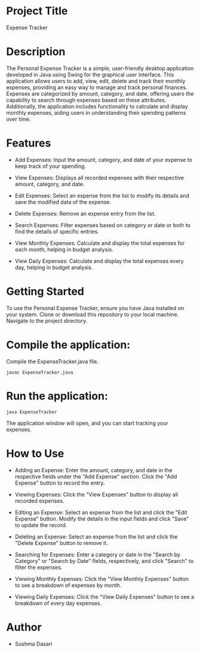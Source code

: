 # Project Title
Expense Tracker

# Description
The Personal Expense Tracker is a simple, user-friendly desktop application developed in Java using Swing for the graphical user interface. This application allows users to add, view, edit, delete and track their monthly expenses, providing an easy way to manage and track personal finances. Expenses are categorized by amount, category, and date, offering users the capability to search through expenses based on these attributes. Additionally, the application includes functionality to calculate and display monthly expenses, aiding users in understanding their spending patterns over time.

# Features
- Add Expenses: Input the amount, category, and date of your expense to keep track of your spending.


- View Expenses: Displays all recorded expenses with their respective amount, category, and date.


- Edit Expenses: Select an expense from the list to modify its details and save the modified data of the expense.


- Delete Expenses: Remove an expense entry from the list.


- Search Expenses: Filter expenses based on category or date or both to find the details of specific entries.


- View Monthly Expenses: Calculate and display the total expenses for each month, helping in budget analysis.


- View Daily Expenses: Calculate and display the total expenses every day, helping in budget analysis.


# Getting Started
To use the Personal Expense Tracker, ensure you have Java installed on your system. Clone or download this repository to your local machine. Navigate to the project directory.

# Compile the application:
Compile the ExpenseTracker.java file.

	javac ExpenseTracker.java
	
# Run the application:
	java ExpenseTracker
	
The application window will open, and you can start tracking your expenses.


# How to Use
- Adding an Expense: Enter the amount, category, and date in the respective fields under the "Add Expense" section. Click the "Add Expense" button to record the entry.


- Viewing Expenses: Click the "View Expenses" button to display all recorded expenses.


- Editing an Expense: Select an expense from the list and click the "Edit Expense" button. Modify the details in the input fields and click "Save" to update the record.


- Deleting an Expense: Select an expense from the list and click the "Delete Expense" button to remove it.


- Searching for Expenses: Enter a category or date in the "Search by Category" or "Search by Date" fields, respectively, and click "Search" to filter the expenses.


- Viewing Monthly Expenses: Click the "View Monthly Expenses" button to see a breakdown of expenses by month.


- Viewing Daily Expenses: Click the "View Daily Expenses" button to see a breakdown of every day expenses.


# Author
- Sushma Dasari